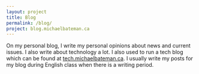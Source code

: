 ```yaml
---
layout: project
title: Blog
permalink: /blog/
project: blog.michaelbateman.ca
---
```


On my personal blog, I write my personal opinions about news and current issues.  I also write about technology a lot.  I also used to run a tech blog which can be found at <a href="http://tech.michaelbateman.ca">tech.michaelbateman.ca</a>.  I usually write my posts for my blog during English class when there is a writing period.